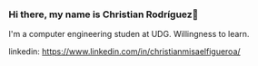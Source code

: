 ### Hi there, my name is Christian Rodríguez👋

I'm a computer engineering studen at UDG. Willingness to learn.  

linkedin: https://www.linkedin.com/in/christianmisaelfigueroa/
